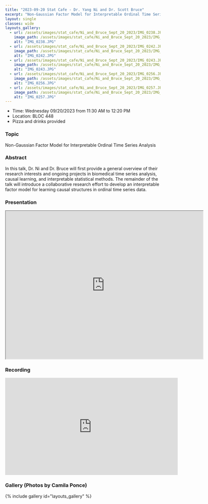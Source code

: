 ```yaml
---
title: "2023-09-20 Stat Cafe - Dr. Yang Ni and Dr. Scott Bruce"
excerpt: "Non-Gaussian Factor Model for Interpretable Ordinal Time Series Analysis"
layout: single
classes: wide
layouts_gallery:
  - url: /assets/images/stat_cafe/Ni_and_Bruce_Sept_20_2023/IMG_0238.JPG
    image_path: /assets/images/stat_cafe/Ni_and_Bruce_Sept_20_2023/IMG_0238.JPG
    alt: "IMG_0238.JPG"
  - url: /assets/images/stat_cafe/Ni_and_Bruce_Sept_20_2023/IMG_0242.JPG
    image_path: /assets/images/stat_cafe/Ni_and_Bruce_Sept_20_2023/IMG_0242.JPG
    alt: "IMG_0242.JPG"
  - url: /assets/images/stat_cafe/Ni_and_Bruce_Sept_20_2023/IMG_0243.JPG
    image_path: /assets/images/stat_cafe/Ni_and_Bruce_Sept_20_2023/IMG_0243.JPG
    alt: "IMG_0243.JPG"
  - url: /assets/images/stat_cafe/Ni_and_Bruce_Sept_20_2023/IMG_0256.JPG
    image_path: /assets/images/stat_cafe/Ni_and_Bruce_Sept_20_2023/IMG_0256.JPG
    alt: "IMG_0256.JPG"
  - url: /assets/images/stat_cafe/Ni_and_Bruce_Sept_20_2023/IMG_0257.JPG
    image_path: /assets/images/stat_cafe/Ni_and_Bruce_Sept_20_2023/IMG_0257.JPG
    alt: "IMG_0257.JPG"
---
```


- Time: Wednesday 09/20/2023 from 11:30 AM to 12:20 PM
- Location: BLOC 448
- Pizza and drinks provided
<!-- - [Presentation]({{ "/assets/files/stat_cafe/Ni_and_Bruce_Sept_20_2023/Ni_Bruce_slides.pdf" | relative_url }})
- [Recording](https://youtu.be/GfaMtA9XvNs) -->


### Topic

Non-Gaussian Factor Model for Interpretable Ordinal Time Series Analysis


### Abstract

In this talk, Dr. Ni and Dr. Bruce will first provide a general overview of their research interests and ongoing projects in biomedical time series analysis, causal learning, and interpretable statistical methods. The remainder of the talk will introduce a collaborative research effort to develop an interpretable factor model for learning causal structures in ordinal time series data.

### Presentation
<iframe src="https://drive.google.com/file/d/1prRyGn5eaC1bGGRQt9UBRgj30NZ23S5r/preview" width="640" height="480" allow="autoplay"></iframe>

### Recording
<iframe width="560" height="315" src="https://www.youtube.com/embed/GfaMtA9XvNs?si=HD9rRbpZhWMgd2Av" title="YouTube video player" frameborder="0" allow="accelerometer; autoplay; clipboard-write; encrypted-media; gyroscope; picture-in-picture; web-share" allowfullscreen></iframe>

### Gallery (Photos by Camila Ponce)

{% include gallery id="layouts_gallery" %}

